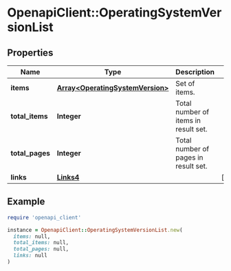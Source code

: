 # OpenapiClient::OperatingSystemVersionList

## Properties

| Name | Type | Description | Notes |
| ---- | ---- | ----------- | ----- |
| **items** | [**Array&lt;OperatingSystemVersion&gt;**](OperatingSystemVersion.md) | Set of items. |  |
| **total_items** | **Integer** | Total number of items in result set. |  |
| **total_pages** | **Integer** | Total number of pages in result set. |  |
| **links** | [**Links4**](Links4.md) |  | [optional] |

## Example

```ruby
require 'openapi_client'

instance = OpenapiClient::OperatingSystemVersionList.new(
  items: null,
  total_items: null,
  total_pages: null,
  links: null
)
```

